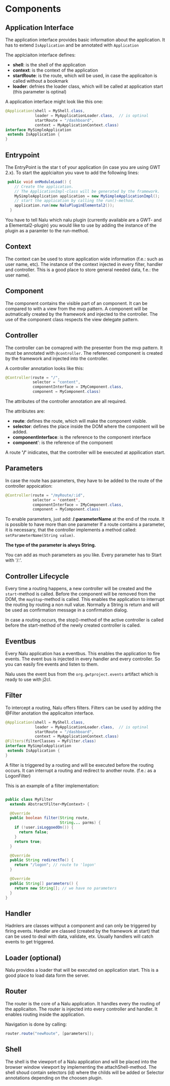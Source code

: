 # Components

## Application Interface
The application interface provides basic information about the application. It has to extend ```IsApplication``` and be annotated with ````Application````

The applciaiton interface defines:

   * **shell**: is the shell of the application
   * **context**: is the context of the application
   * **startRoute**: is the route, which will be used, in case the applicaiton is called without a bookmark
   * **loader**: defnies the loader class, which will be called at application start (this parameter is optinal)

 A application interface might look like this one:

 ```Java
@Application(shell = MyShell.class,
              loader = MyApplicationLoader.class,  // is optinal
              startRoute = "/dashboard",
              context = MyApplicationContext.class)
interface MySimpleApplication
  extends IsApplication {
}
 ```


## Entrypoint
The EntryPoint is the star t of your application (in case you are using GWT 2.x). To start the applciaiton you vave to add the following lines:
```Java
 public void onModuleLoad() {
    // Create the application.
    // The ApplicationImpl-class will be generated by the framework.
    MySimpleApplication application = new MySimpleApplicationImpl();
    // start the application by calling the run()-method.
    application.run(new NaluPluginElemental2());
  }
```
You have to tell Nalu which nalu plugin (currently available are a GWT- and a Elemental2-plugin) you would like to use by adding the instance of the plugin as a paramter to the run-method.


## Context
The context can be used to store application wide information (f.e.: such as user name, etc). The instance of the context injected in every filter, handler and controller. This is a good place to store general needed data, f.e.: the user name).


## Component
The component contains the visible part of an component. It can be compared to with a view from the mvp pattern. A component will be autmatically created by the framework and injected to the controller. The use of the component class respects the view delegate pattern.

## Controller
The controller can be comapred with the presenter from the mvp pattern. It must be annotated with ```@controller```. The referenced component is created by the framework and injected into the controller.

A controller annotation looks like this:
```java
@Controller(route = "/",
            selector = "content",
            componentInterface = IMyComponent.class,
            component = MyComponent.class)
```
The attributes of the controller annotation are all required.

The attribiutes are:

* **route**: defines the route, which will make the component visible.
* **selector**: defines the place inside the DOM where the component will be added.
* **componentInterface**: is the reference to the component interface
* **component**': is the reference of the component

A route **'/'** inidicates, that the controller will be executed at appilication start.


## Parameters
In case the route has parameters, they have to be added to the route of the controller appoication:
```Java
@Controller(route = "/myRoute/:id",
            selector = 'content',
            componentInterface = IMyComponent.class,
            component = MyComponent.class)
```
To enable parameters, just add: **/:parameterName** at the end of the route. It is possible to have more than one parameter If a route contains a parameter, it is necessary, that the controller implements a method called: ```setParameterName(String value)```.

**The type of the parameter is alwys String.**

You can add as much parameters as you like. Every parameter has to Start with '/:'.


## Controller Lifecycle
Every time a routing happens, a new controller will be created and the ```start```-method is called.
Before the component will be removed from the DOM, the ```mayStop```-method is called. This enables the application to interrupt the routing by routing a non null value. Normally a String is return and will be used as confirmation message in a confirmation dialog.

In case a routing occurs, the stop()-method of the active controller is called before the start-method of the newly created controller is called.


## Eventbus
Every Nalu application has a eventbus. This enables the application to fire events. The event bus is injected in every handler and every controller. So you can easily fire events and listen to them.

Nalu uses the event bus from the ```org.gwtproject.events``` artifact which is ready to use with j2cl.


## Filter
To intercept a routing, Nalu offers filters. Filters can be used by adding the @Filter anotation the applicaiton interface.

 ```Java
@Application(shell = MyShell.class,
              loader = MyApplicationLoader.class,  // is optinal
              startRoute = "/dashboard",
              context = MyApplicationContext.class)
@Filters(filterClasses = MyFilter.class)
interface MySimpleApplication
  extends IsApplication {
}
 ```

A filter is triggered by a routing and will be executed before the routing occurs. It can interrupt a routing and redirect to another route. (f.e.: as a LogonFilter)

This is an example of a filter implementation:
```Java

public class MyFilter
  extends AbstractFilter<MyContext> {

  @Override
  public boolean filter(String route,
                        String... parms) {
    if (!user.isLoggoedOn()) {
      return false;
    }
    return true;
  }

  @Override
  public String redirectTo() {
    return "/logon"; // route to 'logon'
  }

  @Override
  public String[] parameters() {
    return new String[]; // we have no parameters
  }
}
```


## Handler
Hadnlers are classes withput a component and can only be triggered by firing events.
Handler are classed (created by the framework at start) that can be used to deal with data, validate, etx. Usually handlers will catch events to get triggered.

## Loader (optional)
Nalu provides a loader that will be executed on application start. This is a good place to load data form the server.


## Router
The router is the core of a Nalu application. It handles every the routing of the applicaiton. The router is injected into every controller and handler. It enables routing inside the application.

Navigation is done by calling:

```Java
router.route("newRoute", [parameters]);
```


## Shell
The shell is the viewport of a Nalu application and will be placed into the browser window viewport by implementing the attachShell-method. The shell shoud contain selectors (id) where the childs will be added or Selector annotations depending on the choosen plugin.
